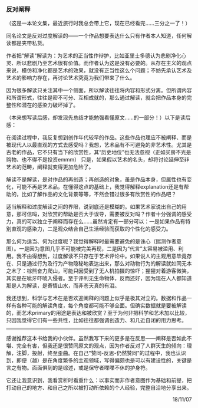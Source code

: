 ﻿### 反对阐释

（这是一本论文集，最近旅行时我总会带上它，现在已经看完……三分之一了！）

同名论文是反对过度解读的——一个作品想要表达什么只有作者本人知道，任何解读都是夹带私货。

作者把"解读"解读为：为艺术的正当性作辩护，比如亚里士多德认为悲剧净化心灵、所以悲剧乃至艺术很有价值。而作者认为这是没有必要的。从存在主义的观点来说，模仿和净化都是艺术的效果，就没有正当性这么个问题；不妨先承认艺术及艺术的影响力存在，再讨论艺术究竟为我们带来了什么。

因为很多解读只关注其中一个侧面，所以解读往往将内容和形式分离。但所谓内容和所谓形式，往往是密不可分、互相成就的，那么通过解读，就会把作品本身的完整性和潜在的感染力破坏掉了。

（本来想写读后感，却发现先总结才能勉强看懂原文……的一部分！）以下是读后感：

在阅读过程中，我反复想到创作年代较早的作品。这些作品也理应不被阐释、而是被现代人以最直观的方式去感受吗？我想，艺术品有不可避免的非艺术性。尤其是古老的作品，它不只有当下的欣赏性，其“历史地位”也无法忽视（正如买房不光是购物、也不得不是投资emmm） 只是，如果假以艺术的名头，却将讨论延伸至非艺术的范畴，阐释就变得更加危险了。

解读不是解读，是对作品的再创造；再创造的对象，虽是作品本身，但属性也有变化，可能不再是艺术品。在懂得这点的基础上，我觉得解释explanation还是有帮助的，比如了解作品的文化背景等等，不然会错过很多有欣赏性的作品吧？

适当解释和过度解读之间的界限，说到底还是模糊的。如果艺术家说出自己的用意，那可信吗，对欣赏的帮助是否大于误导，需要被反对吗？作者十分强调的感受力，真的可以独立于阐释而存在么……虽然肯定有一部分可以：一是如果作品有特别直观的感染力，二是观众结合自己生活经验而获取的个性化的感受力。

那么何为适当、何为过度呢？我觉得解释时最需要避免的是诛心（揣测作者意图）。一是因为意图几乎不可能被完美再现，二是因为“代言”太容易被滥用、利用。我不由得想到，过度解读不只存在于艺术评论中。如果说人的主观用意毕竟存在、只是通过行为及行为产物隐秘地表达出来，那么对动物行为的解读就如同无本之木了：棕熊奋力爬山，可能只因受到了无人机拍摄的惊吓；猩猩对着游客微笑，其实是在呲牙吓唬入侵者。至于评判无生命物体，反而还好，因为现在人人都知道那是人为解读，是寄情山水，而非苍天真的有泪。

我还想到，科学与艺术在是否欢迎阐释的问题上似乎是极其对立的。数据和作品一样有各种可能的解读角度，每个角度都可能不够全面。但确实数据就是要被解读的，而艺术primary的用途是表达和被欣赏？至于为何非把科学和艺术加以比较，只因我觉得它们有一些共性，比如往往都强调创造力、和几近自闭的用力思考。

---------------

感谢推荐这本书给我的小伙伴。虽然我写下来的更多是在反思——阐释是否如此不堪、完全有害，但我还是很赞同原文的观点，因为作者反对了人群天生的倾向：理解，注脚，投射，终至歪曲。在自己"赞同-反思-仍然赞同"的过程中，我也认识到，即便（越）是在角度繁多的主观领域，写得偏颇也是可以有建设性的，关键是言之有物。面面俱到的是综述，或是保守者喋喋不休的护身符。

它还让我意识到，我看赏析时看重什么：以事实而非作者意图作为基础和前提，把打动自己的地方、和自己之所以被打动所依赖的个人经验，完整自洽地分享出来。

<p align="right">18/11/07</p>
